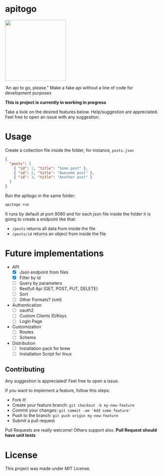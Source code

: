 # apitogo
<img src="https://cdn.rawgit.com/cristianoliveira/apitogo/9112716a/apitogo.svg?q=1" width="200" align="center"/>

'An api to go, please." Make a fake api without a line of code for development purposes

**This is project is currently in working in progress**

Take a look on the desired features below. Help/suggestion are appreciated. Feel free to open an issue with any suggestion.

# Usage

Create a collection file inside the folder, for instance, `posts.json`
```json
{
  "posts": [
    { "id": 1, "title": "Some post" },
    { "id": 2, "title": "Awesome post" },
    { "id": 3, "title": "Another post" }
  ]
}
```

Run the apitogo in the same folder:
```bash
apitogo run
```

It runs by default at port 8080 and for each json file inside the folder
it is going to create a endpoint like that:

   - `/posts` returns all data from inside the file
   - `/posts/id` returns an object from inside the file

# Future implementations

 - API
    - [x] Json endpoint from files
    - [x] Filter by id
    - [ ] Query by parameters
    - [ ] Restfull Api (GET, POST, PUT, DELETE)
    - [ ] Sort
    - [ ] Other Formats? (xml)

 - Authentication
    - [ ] oauth2
    - [ ] Custom Clients ID/Keys
    - [ ] Login Page

 - Customization
    - [ ] Routes
    - [ ] Schema

 - Distribution
    - [ ] Installation pack for brew
    - [ ] Installation Script for linux

## Contributing

Any suggestion is appreciated! Feel free to open a issue.

If you want to implement a feature, follow this steps:

 - Fork it!
 - Create your feature branch: `git checkout -b my-new-feature`
 - Commit your changes: `git commit -am 'Add some feature'`
 - Push to the branch: `git push origin my-new-feature`
 - Submit a pull request

Pull Requests are really welcome! Others support also.
**Pull Request should have unit tests**

# License

This project was made under MIT License.
